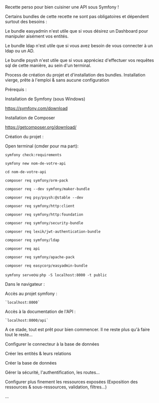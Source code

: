 Recette perso pour bien cuisiner une API sous Symfony !

Certains bundles de cette recette ne sont pas obligatoires et dépendent surtout des besoins :

Le bundle easyadmin n'est utile que si vous désirez un Dashboard pour manipuler aisément vos entités.

Le bundle ldap n'est utile que si vous avez besoin de vous connecter à un ldap ou un AD.

Le bundle psysh n'est utile que si vous appréciez d'effectuer vos requêtes sql de cette manière, au sein d'un terminal. 

Process de création du projet et d'installation des bundles.
  Installation vierge, prête à l'emploi & sans aucune configuration

Prérequis :

Installation de Symfony (sous Windows)

  https://symfony.com/download

Installation de Composer

  https://getcomposer.org/download/

Création du projet :

Open terminal (cmder pour ma part):

`symfony check:requirements`

`symfony new nom-de-votre-api`

`cd nom-de-votre-api`

`composer req symfony/orm-pack`

`composer req --dev symfony/maker-bundle`

`composer req psy/psysh:@stable --dev`

`composer req symfony/http:client`

`composer req symfony/http:foundation`

`composer req symfony/security-bundle`

`composer req lexik/jwt-authentication-bundle`

`composer req symfony/ldap`

`composer req api`

`composer req symfony/apache-pack`

`composer req easycorp/easyadmin-bundle`

`symfony serve`ou `php -S localhost:8000 -t public`

Dans le navigateur :

  Accès au projet symfony :
  
    `localhost:8000`

  Accès à la documentation de l'API :
  
    `localhost:8000/api`
    
A ce stade, tout est prêt pour bien commencer. Il ne reste plus qu'à faire tout le reste...

  Configurer le connecteur à la base de données
  
  Créer les entités & leurs relations
  
  Créer la base de données
  
  Gérer la sécurité, l'authentification, les routes... 
  
  Configurer plus finement les ressources exposées (Exposition des ressources & sous-ressources, validation, filtres...)
  
  ...
